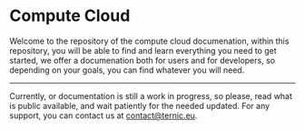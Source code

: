 # Compute Cloud

Welcome to the repository of the compute cloud documenation, within this repository, you will be able to find and learn everything you need to get started, we offer a documenation both for users and for developers, so depending on your goals, you can find whatever you will need.

---

Currently, or documentation is still a work in progress, so please, read what is public available, and wait patiently for the needed updated. For any support, you can contact us at contact@ternic.eu.
